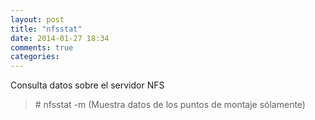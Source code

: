 ```yaml
---
layout: post
title: "nfsstat"
date: 2014-01-27 18:34
comments: true
categories: 
---
```

Consulta datos sobre el servidor NFS

>\# nfsstat -m (Muestra datos de los puntos de montaje sólamente)

